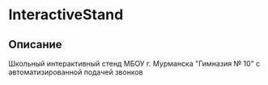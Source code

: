 # InteractiveStand
##  Описание 
Школьный интерактивный стенд МБОУ г. Мурманска "Гимназия № 10"  с автоматизированной подачей звонков
